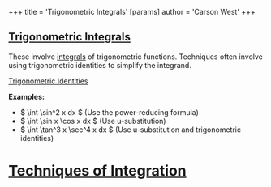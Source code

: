 +++
 title = 'Trigonometric Integrals'
[params]
	author = 'Carson West'
+++
## [Trigonometric Integrals](./../trigonometric-integrals/) 
These involve [integrals](./../integrals/) of trigonometric functions.  Techniques often involve using trigonometric identities to simplify the integrand.

[Trigonometric Identities](./../trigonometric-identities/)

**Examples:**
*  $ \int \sin^2 x dx $  (Use the power-reducing formula)
*  $ \int \sin x \cos x dx $  (Use u-substitution)
*  $ \int \tan^3 x \sec^4 x dx $  (Use u-substitution and trigonometric identities)

# [Techniques of Integration](./../techniques-of-integration/)